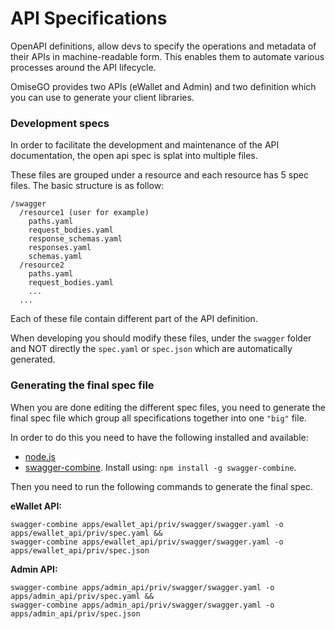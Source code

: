 # API Specifications

OpenAPI definitions, allow devs to specify the operations and metadata of their APIs in machine-readable form. This enables them to automate various processes around the API lifecycle.

OmiseGO provides two APIs (eWallet and Admin) and two definition which you can use to generate your client libraries.

### Development specs

In order to facilitate the development and maintenance of the API documentation, the open api spec is splat into multiple files.

These files are grouped under a resource and each resource has 5 spec files. The basic structure is as follow:
```
/swagger
  /resource1 (user for example)
    paths.yaml
    request_bodies.yaml
    response_schemas.yaml
    responses.yaml
    schemas.yaml
  /resource2
    paths.yaml
    request_bodies.yaml
    ...
  ...
```

Each of these file contain different part of the API definition.

When developing you should modify these files, under the `swagger` folder and NOT directly the `spec.yaml` or `spec.json` which are automatically generated.

### Generating the final spec file

When you are done editing the different spec files, you need to generate the final spec file which group all specifications together into one `"big"` file.

In order to do this you need to have the following installed and available:
  - [node.js](https://nodejs.org/en/download/package-manager/)
  - [swagger-combine](https://www.npmjs.com/package/swagger-combine). Install using: `npm install -g swagger-combine`.

Then you need to run the following commands to generate the final spec.

**eWallet API:**

```
swagger-combine apps/ewallet_api/priv/swagger/swagger.yaml -o apps/ewallet_api/priv/spec.yaml &&
swagger-combine apps/ewallet_api/priv/swagger/swagger.yaml -o apps/ewallet_api/priv/spec.json
```

**Admin API:**

```
swagger-combine apps/admin_api/priv/swagger/swagger.yaml -o apps/admin_api/priv/spec.yaml &&
swagger-combine apps/admin_api/priv/swagger/swagger.yaml -o apps/admin_api/priv/spec.json
```
